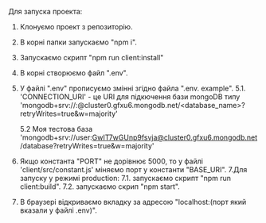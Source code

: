 Для запуска проекта:
1. Клонуємо проект з репозиторію.
2. В корні папки запускаємо "npm i".
3. Запускаємо скрипт "npm run client:install"
4. В корні створюємо файл ".env".
5. У файлі ".env" прописуємо змінні згідно файла ".env.   example".
    5.1. 'CONNECTION_URI' - це URI для підкючення бази mongoDB типу 'mongodb+srv://<user>:<password>@cluster0.gfxu6.mongodb.net/<database_name>?retryWrites=true&w=majority'

    5.2 Моя тестова база 'mongodb+srv://user:GwIT7wGUnp9fsvja@cluster0.gfxu6.mongodb.net/database?retryWrites=true&w=majority'
    
6. Якщо константа "PORT" не дорівнює 5000, то у файлі 'client/src/constant.js' міняємо порт у константи "BASE_URI".
7.Для запуску у режимі production:
    7.1. запускаємо скрипт "npm run client:build".
    7.2. запускаємо скрип "npm start".
8. В браузері відкриваємо вкладку за адресою "localhost:(порт який вказали у файлі .env)".